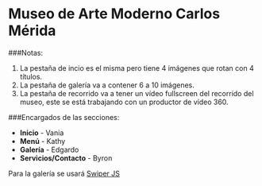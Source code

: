 Museo de Arte Moderno Carlos Mérida
===

###Notas:

1. La pestaña de incio es el misma pero tiene 4 imágenes que rotan con 4 títulos.
2. La pestaña de galería va a contener 6 a 10 imágenes.
3. La pestaña de recorrido va a tener un vídeo fullscreen del recorrido del museo, este se está trabajando con un productor de vídeo 360.

###Encargados de las secciones:

- **Inicio** - Vania
- **Menú** - Kathy
- **Galería** - Edgardo
- **Servicios/Contacto** - Byron

Para la galería se usará [Swiper JS](http://idangero.us/swiper/)